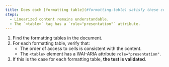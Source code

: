 ```yaml
---
title: Does each [formatting table](#formatting-table) satisfy these conditions?
steps:
  - Linearized content remains understandable.
  - The `<table>` tag has a `role="presentation"` attribute.
---
```


1. Find the formatting tables in the document.
2. For each formatting table, verify that:
   - The order of access to cells is consistent with the content.
   - The `<table>` element has a WAI-ARIA attribute `role="presentation"`.
3. If this is the case for each formatting table, **the test is validated**.
